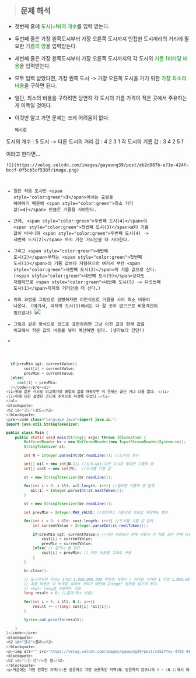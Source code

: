 <p><img alt="" src="https://velog.velcdn.com/images/gayeong39/post/497a53ad-e7ca-458a-9a64-dbbb2fd0e308/image.png" /></p>
<blockquote>
<h2 id="문제-해석">문제 해석</h2>
</blockquote>
<ul>
<li><p>첫번째 줄에 <span style="color: green;">도시(=N)의 개수</span>를 입력 받는다.</p>
</li>
<li><p>두번째 줄은 가장 왼쪽도시부터 가장 오른쪽 도시까지 인접한 도시끼리의 거리에 필요한 <span style="color: green;">기름의 양</span>을 입력받는다. </p>
</li>
<li><p>세번째 줄은 가장 왼쪽도시부터 가장 오른쪽 도시까지의 각 도시의 <span style="color: green;">기름 1리터당 비용</span>을 입력받는다.</p>
</li>
<li><p>모두 입력 받았다면, 가장 왼쪽 도시 -&gt; 가장 오른쪽 도시을 가기 위한 <span style="color: green;">가장 최소의 비용</span>을 구하면 된다.</p>
</li>
<li><p>일단, 최소의 비용을 구하려면 당연히 각 도시의 기름 가격이 적은 곳에서 주유하는게 이득일 것이다.</p>
</li>
<li><p>이것만 알고 가면 문제는 크게 어려움이 없다.</p>
<pre><code>예시로 
</code></pre></li>
</ul>
<p>도시의 개수 : 5
도시 -&gt; 다른 도시의 거리 값 : 4 2 3 1 
각 도시의 기름 값 : 3 4 2 5 1 </p>
<p>이라고 한다면...</p>
<pre><code>![](https://velog.velcdn.com/images/gayeong39/post/eb2d887b-e71e-424f-bccf-0f5cb5cf538f/image.png)

- 일단 처음 도시인 &lt;span style=&quot;color:green&quot;&gt;**3**&lt;/span&gt;에서는 출발을 해야하기 때문에 &lt;span style=&quot;color:green&quot;&gt;최소 거리 값(=4)&lt;/span&gt; 만큼은 기름을 사야한다.
- 근데, &lt;span style=&quot;color:green&quot;&gt;두번째 도시(4)&lt;/span&gt;이 &lt;span style=&quot;color:green&quot;&gt;첫번째 도시(3)&lt;/span&gt;보다 기름 값이 비싸니까 &lt;span style=&quot;color:green&quot;&gt;두번째 도시(4) -&gt; 세번째 도시(2)&lt;/span&gt; 까지 가는 거리만큼 더 사야한다.
- 그리고 &lt;span style=&quot;color:green&quot;&gt;세번째 도시(2)&lt;/span&gt;부터는 &lt;span style=&quot;color:green&quot;&gt;첫번째 도시(3)&lt;/span&gt;의 기름 값보다 저렴하므로 여기서 부턴 &lt;span style=&quot;color:green&quot;&gt;세번째 도시(2)&lt;/span&gt;의 기름 값으로 산다. (&lt;span style=&quot;color:green&quot;&gt;네번째 도시(5)&lt;/span&gt;보다도 저렴하므로 &lt;span style=&quot;color:green&quot;&gt;네번째 도시(5) -&gt; 다섯번째 도시(1)&lt;/span&gt;까지의 거리만큼 더 산다.)
- 위의 과정을 그림으로 설명하자면 이런식으로 기름을 사야 최소 비용이 나온다. (여기서, 마지막 도시(1)에서는 더 갈 곳이 없으므로 비용계산이 필요없다)
![](https://velog.velcdn.com/images/gayeong39/post/06f8477b-354a-428d-9b07-5b12b742872e/image.png)
- 그림과 같은 방식으로 코드로 표현하려면 그냥 이전 값과 현재 값을 비교해서 작은 값의 비용을 넣어 계산하면 된다. (생각보다 간단!)
- 
```java
  if(prevMin &gt; currentValue){
        cost[i] = currentValue;
        prevMin = currentValue;
  }else{ 
     cost[i] = prevMin;
  }</code></pre><ul>
<li>위와 같은 식으로 비교해가며 배열의 값을 채워주면 이 문제는 끝난 거나 다름 없다. </li>
<li>이에 대한 설명은 코드에 주석으로 작성해 두었다.</li>
</ul>
<blockquote>
<h2 id="코드">코드</h2>
</blockquote>
<pre><code class="language-java">import java.io.*;
import java.util.StringTokenizer;

public class Main {
    public static void main(String[] args) throws IOException {
        BufferedReader br = new BufferedReader(new InputStreamReader(System.in));
        StringTokenizer st;

        int N = Integer.parseInt(br.readLine()); //도시의 개수

        int[] oil = new int[N-1]; //도시-&gt;다른 도시로 필요한 기름의 양
        int[] cost = new int[N];  //도시별 기름 값

        st = new StringTokenizer(br.readLine());

        for(int i = 0; i &lt; oil.length; i++){ //필요한 기름의 양 입력
           oil[i] = Integer.parseInt(st.nextToken());
        }

        st = new StringTokenizer(br.readLine());

        int prevMin = Integer.MAX_VALUE; //전인덱스 기준으로 최솟값 저장하는 변수

        for(int i = 0; i &lt; cost.length; i++){ //도시별 기름 값 입력
            int currentValue = Integer.parseInt(st.nextToken());

            if(prevMin &gt; currentValue){ //이전 비용보다 현재 비용이 더 작을 경우 현재 비용으로 갱신
                cost[i] = currentValue;
                prevMin = currentValue;
            }else{ // 같거나 클 경우 
                cost[i] = prevMin; // 이전 비용을 그대로 사용
            }
        }

        br.close();

        // 도시까지의 거리는 1이상 1,000,000,000 이하의 자연수 / 리터당 가격은 1 이상 1,000,000,000 이하의 자연수
        // 최종 비용은 이 두개를 곱해서 구하기 때문애 Integer 범위를 넘기게 된다.
        // =&gt; long을 사용하는 이유
        long result = 0; //결과(최소 비용) 

        for(int i = 0; i &lt; N-1; i++){ 
            result += ((long) cost[i] *oil[i]);
        }

        System.out.println(result);

    }
}</code></pre>
<blockquote>
<h2 id="결과">결과</h2>
</blockquote>
<p><img alt="" src="https://velog.velcdn.com/images/gayeong39/post/cd537fec-4793-44fa-90ce-4f75718538e4/image.png" /></p>
<blockquote>
<h2 id="느낀-점">느낀 점</h2>
</blockquote>
<p>처음에는 가장 왼쪽인 지역(0)은 방문하고 가장 오른족인 지역(N) 방문하지 않으니까 0 ~ (N-1)에서 최솟 값을 구해서 0 ~ (최소값인 지역-1)만큼은 0번째의 지역의 값을 곱하고 그 후로부턴 최솟값인 지역의 값을 곱하자로 접근했다가 그렇게 되면 최솟값은 한개만 나오니까 중간에 0번째보다 작은 값인데 최솟값이 아닌 경우를 계산하지 못해 최솟값이 나오지 않았다... 그래서 처음에 접근에서 시간을 썼는데 그때그때의 최솟값을 갱신해가면 되겠다는 생각이 나서 배열을 저장할때 내림차순으로 저장될 수 있게끔 바꿨더니 금방 풀 수 있었다. </p>
